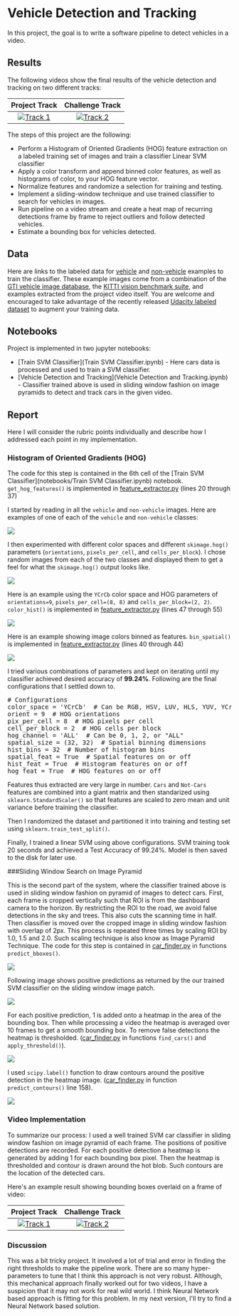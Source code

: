 # Vehicle Detection and Tracking

In this project, the goal is to write a software pipeline to detect vehicles in a video.  

## Results

The following videos show the final results of the vehicle detection and tracking on two different tracks:

Project Track                 |Challenge Track                                   
:----------------------------:|:-----------------------------:
[![Track 1](output_images/project_track.png)](https://youtu.be/GkmJqb-PhV4) | [![Track 2](output_images/challenge_track.png)](https://youtu.be/xd_GphgPczI) 


The steps of this project are the following:

* Perform a Histogram of Oriented Gradients (HOG) feature extraction on a labeled training set of images and train a classifier Linear SVM classifier
* Apply a color transform and append binned color features, as well as histograms of color, to your HOG feature vector. 
* Normalize features and randomize a selection for training and testing.
* Implement a sliding-window technique and use trained classifier to search for vehicles in images.
* Run pipeline on a video stream and create a heat map of recurring detections frame by frame to reject outliers and follow detected vehicles.
* Estimate a bounding box for vehicles detected.

## Data

Here are links to the labeled data for [vehicle](https://s3.amazonaws.com/udacity-sdc/Vehicle_Tracking/vehicles.zip) and [non-vehicle](https://s3.amazonaws.com/udacity-sdc/Vehicle_Tracking/non-vehicles.zip) examples to train the classifier.  These example images come from a combination of the [GTI vehicle image database](http://www.gti.ssr.upm.es/data/Vehicle_database.html), the [KITTI vision benchmark suite](http://www.cvlibs.net/datasets/kitti/), and examples extracted from the project video itself. You are welcome and encouraged to take advantage of the recently released [Udacity labeled dataset](https://github.com/udacity/self-driving-car/tree/master/annotations) to augment your training data.  

## Notebooks

Project is implemented in two jupyter notebooks:

- [Train SVM Classifier](Train SVM Classifier.ipynb) - Here cars data is processed and used to train a SVM classifier.
- [Vehicle Detection and Tracking](Vehicle Detection and Tracking.ipynb) - Classifier trained above is used in sliding window fashion on image pyramids to detect and track cars in the given video.

## Report

Here I will consider the rubric points individually and describe how I addressed each point in my implementation. 

### Histogram of Oriented Gradients (HOG)

The code for this step is contained in the 6th cell of the [Train SVM Classifier](notebooks/Train SVM Classifier.ipynb) notebook. `get_hog_features()` is implemented in [feature_extractor.py](feature_extractor.py) (lines 20 through 37)

I started by reading in all the `vehicle` and `non-vehicle` images.  Here are examples of one of each of the `vehicle` and `non-vehicle` classes:

![](output_images/car_not-car.png)

I then experimented with different color spaces and different `skimage.hog()` parameters (`orientations`, `pixels_per_cell`, and `cells_per_block`). I chose random images from each of the two classes and displayed them to get a feel for what the `skimage.hog()` output looks like.

![](output_images/hog_features.png)

Here is an example using the `YCrCb` color space and HOG parameters of `orientations=9`, `pixels_per_cell=(8, 8)` and `cells_per_block=(2, 2)`. `color_hist()` is implemented in [feature_extractor.py](feature_extractor.py) (lines 47 through 55)

![](output_images/color_histogram.png)

Here is an example showing image colors binned as features. `bin_spatial()` is implemented in [feature_extractor.py](feature_extractor.py) (lines 40 through 44)

![](output_images/binned_color.png)

I tried various combinations of parameters and kept on iterating until my classifier achieved desired accuracy of **99.24%**. Following are the final configurations that I settled down to.

<pre>
# Configurations
color_space = 'YCrCb'  # Can be RGB, HSV, LUV, HLS, YUV, YCrCb
orient = 9  # HOG orientations
pix_per_cell = 8  # HOG pixels per cell
cell_per_block = 2  # HOG cells per block
hog_channel = 'ALL'  # Can be 0, 1, 2, or "ALL"
spatial_size = (32, 32)  # Spatial binning dimensions
hist_bins = 32  # Number of histogram bins
spatial_feat = True  # Spatial features on or off
hist_feat = True  # Histogram features on or off
hog_feat = True  # HOG features on or off
</pre>

Features thus extracted are very large in number. `Cars` and `Not-Cars` features are combined into a giant matrix and then standarized using `sklearn.StandardScaler()` so that features are scaled to zero mean and unit variance before training the classifier.

Then I randomized the dataset and partitioned it into training and testing set using `sklearn.train_test_split()`.

Finally, I trained a linear SVM using above configurations. SVM training took 20 seconds and achieved a Test Accuracy of 99.24%. Model is then saved to the disk for later use. 

###Sliding Window Search on Image Pyramid

This is the second part of the system, where the classifier trained above is used in sliding window fashion on pyramid of images to detect cars. First, each frame is cropped vertically such that ROI is from the dashboard camera to the horizon. By restricting the ROI to the road, we avoid false detections in the sky and trees. This also cuts the scanning time in half. Then classifier is moved over the cropped image in sliding window fashion with overlap of 2px. This process is repeated three times by scaling ROI by 1.0, 1.5 and 2.0. Such scaling technique is also know as Image Pyramid Technique. The code for this step is contained in [car_finder.py](car_finder.py) in functions `predict_bboxes()`.

![](output_images/sliding_windows.png)

Following image shows positive predictions as returned by the our trained SVM classifier on the sliding window image patch.

![](output_images/prediction.png)

For each positive prediction, 1 is added onto a heatmap in the area of the bounding box. Then while processing a video the heatmap is averaged over 10 frames to get a smooth bounding box. To remove false detections the heatmap is thresholded. ([car_finder.py](car_finder.py) in functions `find_cars()` and `apply_threshold()`).

![](output_images/heatmap.png)

I used `scipy.label()` function to draw contours around the positive detection in the heatmap image. ([car_finder.py](car_finder.py) in function `predict_contours()` line 158).

![](output_images/contours.png)

### Video Implementation

To summarize our process: I used a well trained SVM car classifier in sliding window fashion on image pyramid of each frame. The positions of positive detections are recorded. For each positive detection a heatmap is generated by adding 1 for each bounding box pixel. Then the heatmap is thresholded and contour is drawn around the hot blob. Such contours are the location of the detected cars.  

Here's an example result showing bounding boxes overlaid on a frame of video:

Project Track                 |Challenge Track                                   
:----------------------------:|:-----------------------------:
[![Track 1](output_images/project_track.png)](https://youtu.be/GkmJqb-PhV4) | [![Track 2](output_images/challenge_track.png)](https://youtu.be/xd_GphgPczI) 


### Discussion

This was a bit tricky project. It involved a lot of trial and error in finding the right thresholds to make the pipeline work. There are so many hyper-parameters to tune that I think this approach is not very robust. Although, this mechanical approach finally worked out for two videos, I have a suspicion that it may not work for real wild world. I think Neural Network based approach is fitting for this problem. In my next version, I'll try to find a Neural Network based solution.
 
